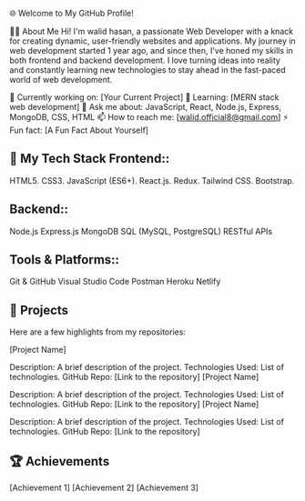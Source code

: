 🌐 Welcome to My GitHub Profile!

👨‍💻 About Me
Hi! I'm walid hasan, a passionate Web Developer with a knack for creating dynamic, user-friendly websites and applications. My journey in web development started 1 year ago, and since then, I've honed my skills in both frontend and backend development. I love turning ideas into reality and constantly learning new technologies to stay ahead in the fast-paced world of web development.

🔭 Currently working on: [Your Current Project]
🌱 Learning: [MERN stack web development]
💬 Ask me about: JavaScript, React, Node.js, Express, MongoDB, CSS, HTML
📫 How to reach me: [walid.official8@gmail.com]
⚡ Fun fact: [A Fun Fact About Yourself]

🚀 My Tech Stack
Frontend::
-------
HTML5.
CSS3.
JavaScript (ES6+).
React.js.
Redux.
Tailwind CSS.
Bootstrap.

Backend::
-------
Node.js
Express.js
MongoDB
SQL (MySQL, PostgreSQL)
RESTful APIs

Tools & Platforms::
----------------
Git & GitHub
Visual Studio Code
Postman
Heroku
Netlify

📂 Projects
----------
Here are a few highlights from my repositories:

[Project Name]

Description: A brief description of the project.
Technologies Used: List of technologies.
GitHub Repo: [Link to the repository]
[Project Name]

Description: A brief description of the project.
Technologies Used: List of technologies.
GitHub Repo: [Link to the repository]
[Project Name]

Description: A brief description of the project.
Technologies Used: List of technologies.
GitHub Repo: [Link to the repository]

🏆 Achievements
--------------
[Achievement 1]
[Achievement 2]
[Achievement 3]

<!---
walid-official/walid-official is a ✨ special ✨ repository because its `README.md` (this file) appears on your GitHub profile.
You can click the Preview link to take a look at your changes.
--->
